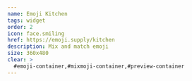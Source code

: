 ```yaml
---
name: Emoji Kitchen
tags: widget
order: 2
icon: face.smiling
href: https://emoji.supply/kitchen
description: Mix and match emoji
size: 360x480
clear: >
  #emoji-container,#mixmoji-container,#preview-container
---
```

        